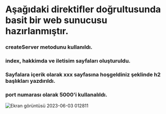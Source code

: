 # Aşağıdaki direktifler doğrultusunda basit bir web sunucusu hazırlanmıştır.

### createServer metodunu kullanıldı.
### index, hakkimda ve iletisim sayfaları oluşturuldu.
### Sayfalara içerik olarak xxx sayfasına hoşgeldiniz şeklinde h2 başlıkları yazdırıldı.
### port numarası olarak 5000'i kullanalıldı.

![Ekran görüntüsü 2023-06-03 012811](https://github.com/kartalgules/WebHost/assets/110511537/a450d90d-614c-43c2-9f89-5fad26dd0d85)
